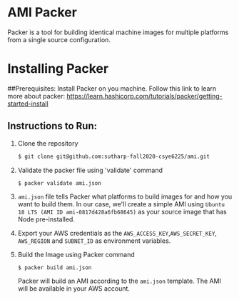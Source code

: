 # AMI Packer

Packer is a tool for building identical machine images for multiple platforms from a single source configuration.

# Installing Packer

##Prerequisites: 
   Install Packer on you machine. Follow this link to learn more about packer:
   https://learn.hashicorp.com/tutorials/packer/getting-started-install

## Instructions to Run:

1. Clone the repository

    ```sh
    $ git clone git@github.com:sutharp-fall2020-csye6225/ami.git
    ```

2. Validate the packer file using 'validate' command
    ```shell script
    $ packer validate ami.json
    ```

3. `ami.json` file tells Packer what platforms to build images for and how you want to build them. In our
    case, we'll create a simple AMI using `Ubuntu 18 LTS (AMI ID ami-0817d428a6fb68645)` as your source image that has Node pre-installed.

4. Export your AWS credentials as the `AWS_ACCESS_KEY`,`AWS_SECRET_KEY`, `AWS_REGION` and `SUBNET_ID` as environment variables.

5. Build the Image using Packer command 

    ```sh
    $ packer build ami.json
    ```

    Packer will build an AMI according to the `ami.json` template. The AMI will be available in your AWS account.